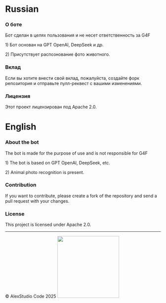 <h1>Russian</h1>

<h3> О боте </h1>

<p> Бот сделан в целях пользования и не несет ответственность за G4F </p>
  <p> 1) Бот основан на GPT OpenAI, DeepSeek и др.</p>
  <p> 2) Присутствует распознование фото животного.</p>
 
<h3>Вклад</h3>

<p>Если вы хотите внести свой вклад, пожалуйста, создайте форк репозитория и отправьте пулл-реквест с вашими изменениями.</p>

<h3>Лицензия</h3>

<p>Этот проект лицензирован под Apache 2.0.</p>

<h1> English </h1>

<h3> About the bot </h1>

<p> The bot is made for the purpose of use and is not responsible for G4F </p>
 <p> 1) The bot is based on GPT OpenAI, DeepSeek, etc.</p>
 <p> 2) Animal photo recognition is present.</p>
 
<h3>Contribution</h3>

<p>If you want to contribute, please create a fork of the repository and send a pull request with your changes.</p>

<h3>License</h3>

<p>This project is licensed under Apache 2.0.</p>

---

© AlexStudio Code 2025 <img src="https://i.imgur.com/QeQ6BRx.png" width="200" />

